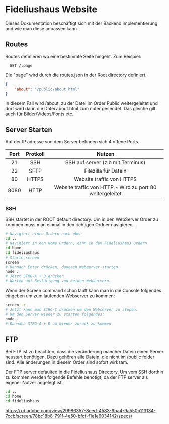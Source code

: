 
# Fideliushaus Website

Dieses Dokumentation beschäftigt sich mit der Backend implementierung und wie man diese anpassen kann.

## Routes

Routes definieren wo eine bestimmte Seite hingeht. Zum Beispiel: 
```http
  GET /:page
```
Die "page" wird durch die routes.json in der Root directory definiert.

```json
{
    "about": "/public/about.html"
}
```
In diesem Fall wird /about, zu der Datei im Order Public weitergeleitet und dort wird dann die Datei about.html zum nuter gesendet. Das gleiche gilt auch für Bilder/Videos/Fonts etc.


## Server Starten

Auf der IP adresse von dem Server befinden sich 4 offene Ports.

| Port | Protkoll    | Nutzen    |
| :---:   | :---: | :---: |
| 21 | SSH   | SSH auf server (z.b mit Terminus)   |
| 22 | SFTP   | Filezilla für Datein   |
| 80 | HTTPS   | Website traffic von HTTPS   |
| 8080 | HTTP   | Website traffic von HTTP - Wird zu port 80 weitergeleitet   |

### SSH

SSH startet in der ROOT default directory. Um in den WebServer Order zu kommen muss man einmal in den richtigen Ordner navigieren. 

```sh
# Navigiert einen Ordern nach oben
cd ..
# Navigiert in den Home Ordern, dann in den Fideliushaus Ordern
cd home
cd fideliushaus
# Starte screen
screen
# Dannach Enter drücken, dannach Webserver starten
node .
# Jetzt STRG-A + D drücken
# Warten auf Bestätigung von beiden Webservern.
```

Wenn der Screen command schon läuft kann man in die Console folgendes eingeben um zum laufenden Webserver zu kommen:

```sh
screen -r
# Jetzt kann man STRG-C drücken um den Webserver zu stopen.
# Um den Server wieder zu starten folgendes:
node .
# Dannach STRG-A + D um wieder zurück zu kommen
```

## FTP

Bei FTP ist zu beachten, dass die veränderung mancher Datein einen Server neustart benötigen. Dazu gehören alle Datein, die nicht im /public folder sind. Alle änderungen in diesem Order sind sofort wirksam. 

Der FTP server defaulted in die Fideliushaus Directory. Um vom SSH dorthin zu kommen werden folgende Befehle benötigt, da der FTP server als eigener Nutzer angelegt ist.

```sh
cd ..
cd home
cd fideliushaus
```

https://xd.adobe.com/view/29986357-8eed-4583-9ba4-9a550b113134-7ccb/screen/78bc18b8-791f-4e50-bfcf-f1e1e6034142/specs/